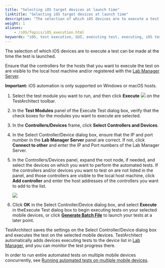 ```yaml
--- 
title: "Selecting iOS target devices at launch time"
linktitle: "Selecting iOS target devices at launch time"
description: "The selection of which iOS devices are to execute a test can be made at the time the test is launched."
weight: 1
aliases: 
    - /iOS/Topics/iOS_execution.html
keywords: "iOS, test execution, GUI, executing test, executing, iOS test"
---
```


The selection of which iOS devices are to execute a test can be made at the time the test is launched.

Ensure that the controllers for the hosts that you want to execute the test on are visible to the local host machine and/or registered with the [Lab Manager Server](/TA_Help/Topics/Lab_manager.html).

**Important:** iOS automation is only supported on Windows or macOS hosts.

1.  Select the test module you want to run, and then click **Execute** ![](/images/TA_Help/Images/btn.TAC_toolbar.Execute.png) on the TestArchitect toolbar.

2.  In the **Test Modules** panel of the Execute Test dialog box, verify that the check boxes for the modules you want to execute are selected.

3.  In the **Controllers/Devices** frame, click **Select Controllers and Devices**.

4.  In the Select Controller/Device dialog box, ensure that the IP and port number in the **Lab Manager Server** panel are correct. If not, click **Connect to other** and enter the IP and Port numbers of the Lab Manager Server.

5.  In the Controllers/Devices panel, expand the root node, if needed, and select the devices on which you want to perform the automated tests. If the controllers and/or devices you want to test on are not listed in the panel, and those controllers are visible to the local host machine, click **Add controller** and enter the host addresses of the controllers you want to add to the list.

    ![](/images/TA_Help/Images/Select_iOS_mobile_devices.png)

6.  Click **OK** in the Select Controller/Device dialog box, and select **Execute** in theExecute Test dialog box to begin executing tests on your selected mobile devices, or click [**Generate Batch File**](/reuse/../TA_Help/Topics/Test_exec_cmd_creating_batch_file.html) to launch your tests at a later point.


TestArchitect saves the settings on the Select Controller/Device dialog box and executes the test on the selected mobile devices. TestArchitect automatically adds devices executing tests to the device list in [Lab Manager](/reuse/../TA_Help/Topics/Lab_manager.html), and you can monitor the test progress there.

In order to run entire automated tests on multiple mobile devices concurrently, see [Running automated tests on multiple mobile devices](/TA_Automation/Topics/aut_app_testing_mobile_running_tests_multiple_devices.html).


